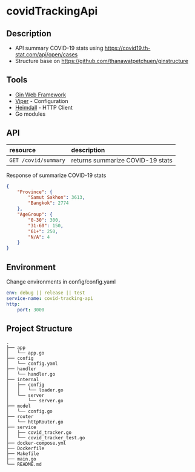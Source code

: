 # covidTrackingApi

## Description

-   API summary COVID-19 stats using https://covid19.th-stat.com/api/open/cases
-   Structure base on https://github.com/thanawatpetchuen/ginstructure

## Tools

-   [Gin Web Framework](https://github.com/gin-gonic/gin)
-   [Viper](https://github.com/spf13/viper) - Configuration
-   [Heimdall](https://github.com/gojek/heimdall) - HTTP Client
-   Go modules

## API

| resource             | description                      |
| :------------------- | :------------------------------- |
| `GET /covid/summary` | returns summarize COVID-19 stats |

Response of summarize COVID-19 stats

```json
{
	"Province": {
		"Samut Sakhon": 3613,
		"Bangkok": 2774
	},
	"AgeGroup": {
		"0-30": 300,
		"31-60": 150,
		"61+": 250,
		"N/A": 4
	}
}
```

## Environment

Change environments in config/config.yaml

```yaml
env: debug || release || test
service-name: covid-tracking-api
http:
    port: 3000
```

## Project Structure

    .
    ├── app
    │   └── app.go
    ├── config
    │   └── config.yaml
    ├── handler
    │   └── handler.go
    ├── internal
    │   ├── config
    │   │   └── loader.go
    │   └── server
    │       └── server.go
    ├── model
    │   └── config.go
    ├── router
    │   └── httpRouter.go
    ├── service
    │   ├── covid_tracker.go
    │   └── covid_tracker_test.go
    ├── docker-compose.yml
    ├── Dockerfile
    ├── Makefile
    ├── main.go
    └── README.md
